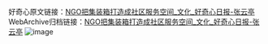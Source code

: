 好奇心原文链接：[NGO把集装箱打造成社区服务空间_文化_好奇心日报-张云亭](https://www.qdaily.com/articles/675.html)
WebArchive归档链接：[NGO把集装箱打造成社区服务空间_文化_好奇心日报-张云亭](http://web.archive.org/web/20160410041240/http://www.qdaily.com/articles/675.html)
![image](http://ww3.sinaimg.cn/large/007d5XDply1g3v441f9pgj30u03s1e81)